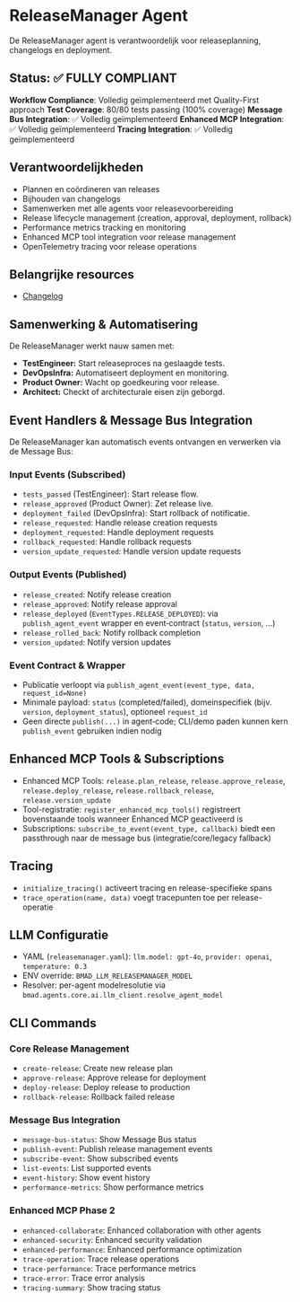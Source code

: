 # ReleaseManager Agent

De ReleaseManager agent is verantwoordelijk voor releaseplanning, changelogs en deployment.

## Status: ✅ **FULLY COMPLIANT**

**Workflow Compliance**: Volledig geïmplementeerd met Quality-First approach
**Test Coverage**: 80/80 tests passing (100% coverage)
**Message Bus Integration**: ✅ Volledig geïmplementeerd
**Enhanced MCP Integration**: ✅ Volledig geïmplementeerd
**Tracing Integration**: ✅ Volledig geïmplementeerd

## Verantwoordelijkheden
- Plannen en coördineren van releases
- Bijhouden van changelogs
- Samenwerken met alle agents voor releasevoorbereiding
- Release lifecycle management (creation, approval, deployment, rollback)
- Performance metrics tracking en monitoring
- Enhanced MCP tool integration voor release management
- OpenTelemetry tracing voor release operations

## Belangrijke resources
- [Changelog](changelog.md)

## Samenwerking & Automatisering

De ReleaseManager werkt nauw samen met:
- **TestEngineer:** Start releaseproces na geslaagde tests.
- **DevOpsInfra:** Automatiseert deployment en monitoring.
- **Product Owner:** Wacht op goedkeuring voor release.
- **Architect:** Checkt of architecturale eisen zijn geborgd.

## Event Handlers & Message Bus Integration

De ReleaseManager kan automatisch events ontvangen en verwerken via de Message Bus:

### Input Events (Subscribed)
- `tests_passed` (TestEngineer): Start release flow.
- `release_approved` (Product Owner): Zet release live.
- `deployment_failed` (DevOpsInfra): Start rollback of notificatie.
- `release_requested`: Handle release creation requests
- `deployment_requested`: Handle deployment requests
- `rollback_requested`: Handle rollback requests
- `version_update_requested`: Handle version update requests

### Output Events (Published)
- `release_created`: Notify release creation
- `release_approved`: Notify release approval
- `release_deployed` (`EventTypes.RELEASE_DEPLOYED`): via `publish_agent_event` wrapper en event‑contract (`status`, `version`, …)
- `release_rolled_back`: Notify rollback completion
- `version_updated`: Notify version updates

### Event Contract & Wrapper
- Publicatie verloopt via `publish_agent_event(event_type, data, request_id=None)`
- Minimale payload: `status` (completed/failed), domeinspecifiek (bijv. `version`, `deployment_status`), optioneel `request_id`
- Geen directe `publish(...)` in agent‑code; CLI/demo paden kunnen kern `publish_event` gebruiken indien nodig

## Enhanced MCP Tools & Subscriptions
- Enhanced MCP Tools: `release.plan_release`, `release.approve_release`, `release.deploy_release`, `release.rollback_release`, `release.version_update`
- Tool-registratie: `register_enhanced_mcp_tools()` registreert bovenstaande tools wanneer Enhanced MCP geactiveerd is
- Subscriptions: `subscribe_to_event(event_type, callback)` biedt een passthrough naar de message bus (integratie/core/legacy fallback)

## Tracing
- `initialize_tracing()` activeert tracing en release-specifieke spans
- `trace_operation(name, data)` voegt tracepunten toe per release-operatie

## LLM Configuratie
- YAML (`releasemanager.yaml`): `llm.model: gpt-4o`, `provider: openai`, `temperature: 0.3`
- ENV override: `BMAD_LLM_RELEASEMANAGER_MODEL`
- Resolver: per-agent modelresolutie via `bmad.agents.core.ai.llm_client.resolve_agent_model`

## CLI Commands

### Core Release Management
- `create-release`: Create new release plan
- `approve-release`: Approve release for deployment
- `deploy-release`: Deploy release to production
- `rollback-release`: Rollback failed release

### Message Bus Integration
- `message-bus-status`: Show Message Bus status
- `publish-event`: Publish release management events
- `subscribe-event`: Show subscribed events
- `list-events`: List supported events
- `event-history`: Show event history
- `performance-metrics`: Show performance metrics

### Enhanced MCP Phase 2
- `enhanced-collaborate`: Enhanced collaboration with other agents
- `enhanced-security`: Enhanced security validation
- `enhanced-performance`: Enhanced performance optimization
- `trace-operation`: Trace release operations
- `trace-performance`: Trace performance metrics
- `trace-error`: Trace error analysis
- `tracing-summary`: Show tracing status

